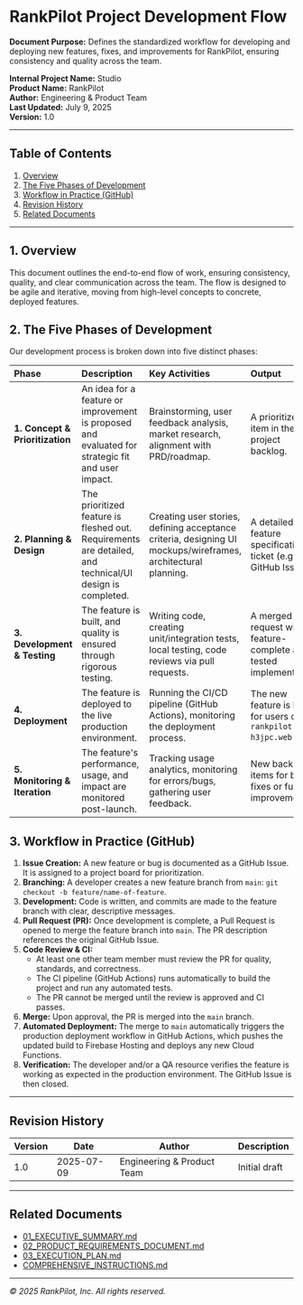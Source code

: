 # RankPilot Project Development Flow

**Document Purpose:**
Defines the standardized workflow for developing and deploying new features, fixes, and improvements for RankPilot, ensuring consistency and quality across the team.

**Internal Project Name:** Studio  
**Product Name:** RankPilot  
**Author:** Engineering & Product Team  
**Last Updated:** July 9, 2025  
**Version:** 1.0

---

## Table of Contents

1. [Overview](#1-overview)
2. [The Five Phases of Development](#2-the-five-phases-of-development)
3. [Workflow in Practice (GitHub)](#3-workflow-in-practice-github)
4. [Revision History](#revision-history)
5. [Related Documents](#related-documents)

---

## 1. Overview

This document outlines the end-to-end flow of work, ensuring consistency, quality, and clear communication across the team. The flow is designed to be agile and iterative, moving from high-level concepts to concrete, deployed features.

## 2. The Five Phases of Development

Our development process is broken down into five distinct phases:

| Phase                           | Description                                                                                              | Key Activities                                                                                                | Output                                                                   |
| :------------------------------ | :------------------------------------------------------------------------------------------------------- | :------------------------------------------------------------------------------------------------------------ | :----------------------------------------------------------------------- |
| **1. Concept & Prioritization** | An idea for a feature or improvement is proposed and evaluated for strategic fit and user impact.        | Brainstorming, user feedback analysis, market research, alignment with PRD/roadmap.                           | A prioritized item in the project backlog.                               |
| **2. Planning & Design**        | The prioritized feature is fleshed out. Requirements are detailed, and technical/UI design is completed. | Creating user stories, defining acceptance criteria, designing UI mockups/wireframes, architectural planning. | A detailed feature specification or ticket (e.g., in GitHub Issues).     |
| **3. Development & Testing**    | The feature is built, and quality is ensured through rigorous testing.                                   | Writing code, creating unit/integration tests, local testing, code reviews via pull requests.                 | A merged pull request with a feature-complete and tested implementation. |
| **4. Deployment**               | The feature is deployed to the live production environment.                                              | Running the CI/CD pipeline (GitHub Actions), monitoring the deployment process.                               | The new feature is live for users on `rankpilot-h3jpc.web.app`.          |
| **5. Monitoring & Iteration**   | The feature's performance, usage, and impact are monitored post-launch.                                  | Tracking usage analytics, monitoring for errors/bugs, gathering user feedback.                                | New backlog items for bug fixes or future improvements.                  |

## 3. Workflow in Practice (GitHub)

1. **Issue Creation:** A new feature or bug is documented as a GitHub Issue. It is assigned to a project board for prioritization.
2. **Branching:** A developer creates a new feature branch from `main`: `git checkout -b feature/name-of-feature`.
3. **Development:** Code is written, and commits are made to the feature branch with clear, descriptive messages.
4. **Pull Request (PR):** Once development is complete, a Pull Request is opened to merge the feature branch into `main`. The PR description references the original GitHub Issue.
5. **Code Review & CI:**
   - At least one other team member must review the PR for quality, standards, and correctness.
   - The CI pipeline (GitHub Actions) runs automatically to build the project and run any automated tests.
   - The PR cannot be merged until the review is approved and CI passes.
6. **Merge:** Upon approval, the PR is merged into the `main` branch.
7. **Automated Deployment:** The merge to `main` automatically triggers the production deployment workflow in GitHub Actions, which pushes the updated build to Firebase Hosting and deploys any new Cloud Functions.
8. **Verification:** The developer and/or a QA resource verifies the feature is working as expected in the production environment. The GitHub Issue is then closed.

---

## Revision History

| Version | Date       | Author                     | Description   |
| ------- | ---------- | -------------------------- | ------------- |
| 1.0     | 2025-07-09 | Engineering & Product Team | Initial draft |

---

## Related Documents

- [01_EXECUTIVE_SUMMARY.md](./01_EXECUTIVE_SUMMARY.md)
- [02_PRODUCT_REQUIREMENTS_DOCUMENT.md](./02_PRODUCT_REQUIREMENTS_DOCUMENT.md)
- [03_EXECUTION_PLAN.md](./03_EXECUTION_PLAN.md)
- [COMPREHENSIVE_INSTRUCTIONS.md](./COMPREHENSIVE_INSTRUCTIONS.md)

---

_© 2025 RankPilot, Inc. All rights reserved._
